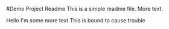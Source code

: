 #Demo Project Readme
This is a simple readme file.
More text.

Hello I'm some more text
This is bound to cause trouble
